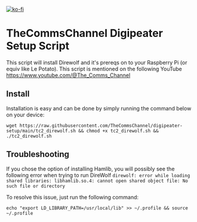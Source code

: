 [![ko-fi](https://ko-fi.com/img/githubbutton_sm.svg)](https://ko-fi.com/B0B1OZ22Z)

# TheCommsChannel Digipeater Setup Script
This script will install Direwolf and it's prereqs on to your Raspberry Pi (or equiv like Le Potato). This script is mentioned on the following YouTube https://www.youtube.com/@The_Comms_Channel

## Install
Installation is easy and can be done by simply running the command below on your device:
```
wget https://raw.githubusercontent.com/TheCommsChannel/digipeater-setup/main/tc2_direwolf.sh && chmod +x tc2_direwolf.sh && ./tc2_direwolf.sh
```

## Troubleshooting
If you chose the option of installing Hamlib, you will possibly see the following error when trying to run DireWolf `direwolf: error while loading shared libraries: libhamlib.so.4: cannot open shared object file: No such file or directory`

To resolve this issue, just run the following command:
```
echo "export LD_LIBRARY_PATH=/usr/local/lib" >> ~/.profile && source ~/.profile
```
